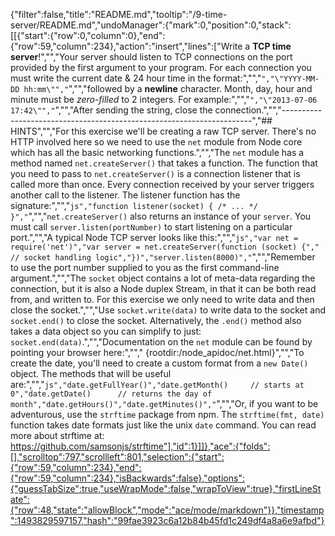 {"filter":false,"title":"README.md","tooltip":"/9-time-server/README.md","undoManager":{"mark":0,"position":0,"stack":[[{"start":{"row":0,"column":0},"end":{"row":59,"column":234},"action":"insert","lines":["Write a **TCP time server**!","","Your server should listen to TCP connections on the port provided by the first argument to your program. For each connection you must write the current date & 24 hour time in the format:","","```","\"YYYY-MM-DD hh:mm\"","```","","followed by a **newline** character. Month, day, hour and minute must be *zero-filled* to 2 integers. For example:","","```","\"2013-07-06 17:42\"","```","","After sending the string, close the connection.","","----------------------------------------------------------------------","## HINTS","","For this exercise we'll be creating a raw TCP server. There's no HTTP involved here so we need to use the `net` module from Node core which has all the basic networking functions.","","The `net` module has a method named `net.createServer()` that takes a function. The function that you need to pass to `net.createServer()` is a connection listener that is called more than once. Every connection received by your server triggers another call to the listener. The listener function has the signature:","","```js","function listener(socket) { /* ... */ }","```","","`net.createServer()` also returns an instance of your `server`. You must call `server.listen(portNumber)` to start listening on a particular port.","","A typical Node TCP server looks like this:","","```js","var net = require('net')","var server = net.createServer(function (socket) {","  // socket handling logic","})","server.listen(8000)","```","","Remember to use the port number supplied to you as the first command-line argument.","","The `socket` object contains a lot of meta-data regarding the connection, but it is also a Node duplex Stream, in that it can be both read from, and written to. For this exercise we only need to write data and then close the socket.","","Use `socket.write(data)` to write data to the socket and `socket.end()` to close the socket. Alternatively, the `.end()` method also takes a data object so you can simplify to just: `socket.end(data)`.","","Documentation on the `net` module can be found by pointing your browser here:","","  {rootdir:/node_apidoc/net.html}","","To create the date, you'll need to create a custom format from a `new Date()` object. The methods that will be useful are:","","```js","date.getFullYear()","date.getMonth()     // starts at 0","date.getDate()      // returns the day of month","date.getHours()","date.getMinutes()","```","","Or, if you want to be adventurous, use the `strftime` package from npm. The `strftime(fmt, date)` function takes date formats just like the unix `date` command. You can read more about strftime at: https://github.com/samsonjs/strftime"],"id":1}]]},"ace":{"folds":[],"scrolltop":797,"scrollleft":801,"selection":{"start":{"row":59,"column":234},"end":{"row":59,"column":234},"isBackwards":false},"options":{"guessTabSize":true,"useWrapMode":false,"wrapToView":true},"firstLineState":{"row":48,"state":"allowBlock","mode":"ace/mode/markdown"}},"timestamp":1493829597157,"hash":"99fae3923c6a12b84b45fd1c249df4a8a6e9afbd"}